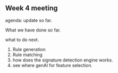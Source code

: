 Week 4 meeting 
----
agenda: 
update so far.


What we have done so far.


what to do next.

1. Rule generation
2. Rule matching
3. how does the signature detection engine works.
4. see where genAI for feature selection.